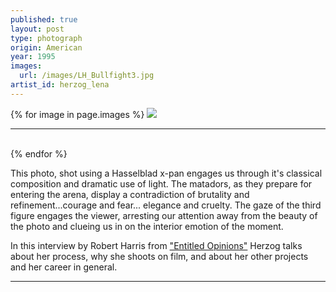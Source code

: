 ```yaml
---
published: true
layout: post
type: photograph
origin: American
year: 1995
images:
  url: /images/LH_Bullfight3.jpg
artist_id: herzog_lena
---
```


<div class ="main-image">
{% for image in page.images %}
<img src="{{ site.baseurl }}{{ images.url }}" class="">
<br>
<hr>
<br>
{% endfor %}
</div>

This photo, shot using a Hasselblad x-pan engages us through it's classical composition and dramatic use of light. The matadors, as they prepare for entering the arena, display a contradiction of brutality and refinement...courage and fear... elegance and cruelty. The gaze of the third figure engages the viewer, arresting our attention away from the beauty of the photo and clueing us in on the interior emotion of the moment.

In this interview by Robert Harris from <a href= "http://french-italian.stanford.edu/opinions/shows/eo10156.mp3">"Entitled Opinions"</a> Herzog talks about her process, why she shoots on film, and about her other projects and her career in general.

<hr>
